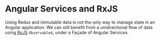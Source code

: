 # Angular Services and RxJS

Using Redux and immutable data is not the only way to manage state in an Angular 
application. We can still benefit from a unidirectional flow of data using
[RxJS](https://github.com/Reactive-Extensions/RxJS) `Observable`s, under a 
Façade of Angular Services.